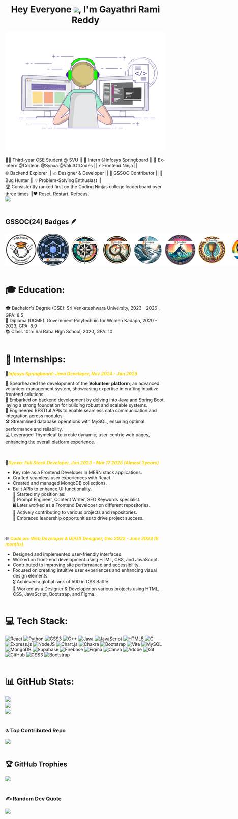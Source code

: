 <h1 align="center">Hey Everyone <img src="https://raw.githubusercontent.com/aemmadi/aemmadi/master/wave.gif" width="35px">, I'm Gayathri Rami Reddy</h1>

<p align="right"><img src="https://raw.githubusercontent.com/devSouvik/devSouvik/master/gif3.gif" alt="gayathri"></p>

👨‍💻 Third-year CSE Student @ SVU || 🌟 Intern @Infosys Springboard || 🔧 Ex-intern @Codeon @Synxa @ValutOfCodes || ⚡ Frontend Ninja ||  <br>🌐 Backend Explorer || 📈 Designer & Developer || 🚀 GSSOC Contributor || 🐞 Bug Hunter || 💡 Problem-Solving Enthusiast || <br>🏆 Consistently ranked first on the Coding Ninjas college leaderboard over three times ||❤️ Reset. Restart. Refocus.
<br>[![](https://visitcount.itsvg.in/api?id=RAMIREDDYGAYATHRI02&icon=1&color=0)](https://visitcount.itsvg.in)<br><br>

## GSSOC(24) Badges 🪶
<div style='display:flex; align-items:center; gap: 10; align='center'>
  <img src="https://github.com/RAMIREDDYGAYATHRI02/RAMIREDDYGAYATHRI02/blob/main/Documents/Postman%20White.png" width="100px" height="100px" />
  <img src="https://github.com/RAMIREDDYGAYATHRI02/RAMIREDDYGAYATHRI02/blob/main/Documents/Hack-Web3Conf 2024 Badge (2).png" width="100px" height="100px" />
  <img src="https://github.com/RAMIREDDYGAYATHRI02/RAMIREDDYGAYATHRI02/blob/main/Documents/1.png" width="100px" height="100px" />
  <img src="https://github.com/RAMIREDDYGAYATHRI02/RAMIREDDYGAYATHRI02/blob/main/Documents/2.png" width="100px" height="100px" />
  <img src="https://github.com/RAMIREDDYGAYATHRI02/RAMIREDDYGAYATHRI02/blob/main/Documents/3.png" width="100px" height="100px" />
  <img src="https://github.com/RAMIREDDYGAYATHRI02/RAMIREDDYGAYATHRI02/blob/main/Documents/4.png" width="100px" height="100px" />
  <img src="https://github.com/RAMIREDDYGAYATHRI02/RAMIREDDYGAYATHRI02/blob/main/Documents/5.png" width="100px" height="100px" />
  <img src="https://github.com/RAMIREDDYGAYATHRI02/RAMIREDDYGAYATHRI02/blob/main/Documents/6.png" width="100px" height="100px" />
</div><br>


# 🎓 Education:     
🎓 Bachelor's Degree (CSE): Sri Venkateshwara University, 2023 - 2026 , GPA: 8.5<br>       🎒 Diploma (DCME): Government Polytechnic for Women Kadapa, 2020 - 2023, GPA: 8.9<br>       📚 Class 10th: Sai Baba High School, 2020, GPA: 10<br><br>

# 🌟 Internships:

   🏢<b><i style="color: gold;">Infosys Springboard: Java Developer, Nov 2024 - Jan 2025</i></b><br>

   🚀 Spearheaded the development of the <b>Volunteer platform</b>, an advanced volunteer management system, showcasing expertise in crafting intuitive frontend solutions.<br>
    🌱 Embarked on backend development by delving into Java and Spring Boot, laying a strong foundation for building robust and scalable systems.<br>
    🔗 Engineered RESTful APIs to enable seamless data communication and integration across modules.<br>
    🛠️ Streamlined database operations with MySQL, ensuring optimal performance and reliability.<br>
    💻 Leveraged Thymeleaf to create dynamic, user-centric web pages, enhancing the overall platform experience.<br><br><br>


   🏢<b><i style="color:gold;">Synxa: Full Stack Developer, Jan 2023 - Mar 17 2025 (Almost 3years)</i></b><br>         
  - Key role as a Frontend Developer in MERN stack applications.<br>
  - Crafted seamless user experiences with React.<br>
  - Created and managed MongoDB collections.<br>
  - Built APIs to enhance UI functionality.<br>
  🌟 Started my position as:<br>
         📑 Prompt Engineer, Content Writer, SEO Keywords specialist.<br>
         🖥️ Later worked as a Frontend Developer on different repositories.<br>
         💼 Actively contributing to various projects and repositories.<br>
         🎯 Embraced leadership opportunities to drive project success.<br><br><br>
  
  🌐 <b><i style="color:gold;">Code on: Web Developer & UI/UX Designer, Dec 2022 - June 2023 (6 months)</i></b><br>           
  - Designed and implemented user-friendly interfaces.<br> 
  - Worked on front-end development using HTML, CSS, and JavaScript.<br>  
  - Contributed to improving site performance and accessibility.<br> 
  - Focused on creating intuitive user experiences and enhancing visual design elements.<br>
         🎖 Achieved a global rank of 500 in CSS Battle.<br>
         🎨 Worked as a Designer & Developer on various projects using HTML, CSS, JavaScript, Bootstrap, and Figma.<br><br>




# 💻 Tech Stack:
![React](https://img.shields.io/badge/react-%2320232a.svg?style=for-the-badge&logo=react&logoColor=%2361DAFB) ![Python](https://img.shields.io/badge/python-3670A0?style=for-the-badge&logo=python&logoColor=ffdd54) ![CSS3](https://img.shields.io/badge/css3-%231572B6.svg?style=for-the-badge&logo=css3&logoColor=white) ![C++](https://img.shields.io/badge/c++-%2300599C.svg?style=for-the-badge&logo=c%2B%2B&logoColor=white) ![Java](https://img.shields.io/badge/java-%23ED8B00.svg?style=for-the-badge&logo=openjdk&logoColor=white) ![JavaScript](https://img.shields.io/badge/javascript-%23323330.svg?style=for-the-badge&logo=javascript&logoColor=%23F7DF1E) ![HTML5](https://img.shields.io/badge/html5-%23E34F26.svg?style=for-the-badge&logo=html5&logoColor=white)  ![C](https://img.shields.io/badge/c-%2300599C.svg?style=for-the-badge&logo=c&logoColor=white) ![Express.js](https://img.shields.io/badge/express.js-%23404d59.svg?style=for-the-badge&logo=express&logoColor=%2361DAFB) ![NodeJS](https://img.shields.io/badge/node.js-6DA55F?style=for-the-badge&logo=node.js&logoColor=white) ![Chart.js](https://img.shields.io/badge/chart.js-F5788D.svg?style=for-the-badge&logo=chart.js&logoColor=white) ![Chakra](https://img.shields.io/badge/chakra-%234ED1C5.svg?style=for-the-badge&logo=chakraui&logoColor=white) ![Bootstrap](https://img.shields.io/badge/bootstrap-%238511FA.svg?style=for-the-badge&logo=bootstrap&logoColor=white) ![Vite](https://img.shields.io/badge/vite-%23646CFF.svg?style=for-the-badge&logo=vite&logoColor=white) ![MySQL](https://img.shields.io/badge/mysql-4479A1.svg?style=for-the-badge&logo=mysql&logoColor=white) ![MongoDB](https://img.shields.io/badge/MongoDB-%234ea94b.svg?style=for-the-badge&logo=mongodb&logoColor=white) ![Supabase](https://img.shields.io/badge/Supabase-3ECF8E?style=for-the-badge&logo=supabase&logoColor=white) ![Firebase](https://img.shields.io/badge/firebase-a08021?style=for-the-badge&logo=firebase&logoColor=ffcd34) ![Figma](https://img.shields.io/badge/figma-%23F24E1E.svg?style=for-the-badge&logo=figma&logoColor=white) ![Canva](https://img.shields.io/badge/Canva-%2300C4CC.svg?style=for-the-badge&logo=Canva&logoColor=white) ![Adobe](https://img.shields.io/badge/adobe-%23FF0000.svg?style=for-the-badge&logo=adobe&logoColor=white) ![Git](https://img.shields.io/badge/git-%23F05033.svg?style=for-the-badge&logo=git&logoColor=white) ![GitHub](https://img.shields.io/badge/github-%23121011.svg?style=for-the-badge&logo=github&logoColor=white) ![CSS3](https://img.shields.io/badge/css3-%231572B6.svg?style=for-the-badge&logo=css3&logoColor=white) ![Bootstrap](https://img.shields.io/badge/bootstrap-%238511FA.svg?style=for-the-badge&logo=bootstrap&logoColor=white) 
<br><br>
# 📊 GitHub Stats:
  <img src="https://github-readme-stats.vercel.app/api?username=RAMIREDDYGAYATHRI02&theme=radical&hide_border=false&include_all_commits=true&count_private=true" /><br/>
  <img src="https://github-readme-streak-stats.herokuapp.com/?user=RAMIREDDYGAYATHRI02&theme=radical&hide_border=false" /><br/>
  <img src="https://github-readme-stats.vercel.app/api/top-langs/?username=RAMIREDDYGAYATHRI02&theme=radical&hide_border=false&include_all_commits=true&count_private=true&layout=compact" />
<br><br>
### 🔝 Top Contributed Repo
![](https://github-contributor-stats.vercel.app/api?username=RAMIREDDYGAYATHRI02&limit=5&theme=radical&combine_all_yearly_contributions=true)
<br><br>
## 🏆 GitHub Trophies
![](https://github-profile-trophy.vercel.app/?username=RAMIREDDYGAYATHRI02&theme=radical&no-frame=true&no-bg=false&margin-w=4)
<br><br>
### ✍️ Random Dev Quote
![](https://quotes-github-readme.vercel.app/api?type=vetical&theme=radical)
<!-- Proudly created with GPRM ( https://gprm.itsvg.in ) -->
